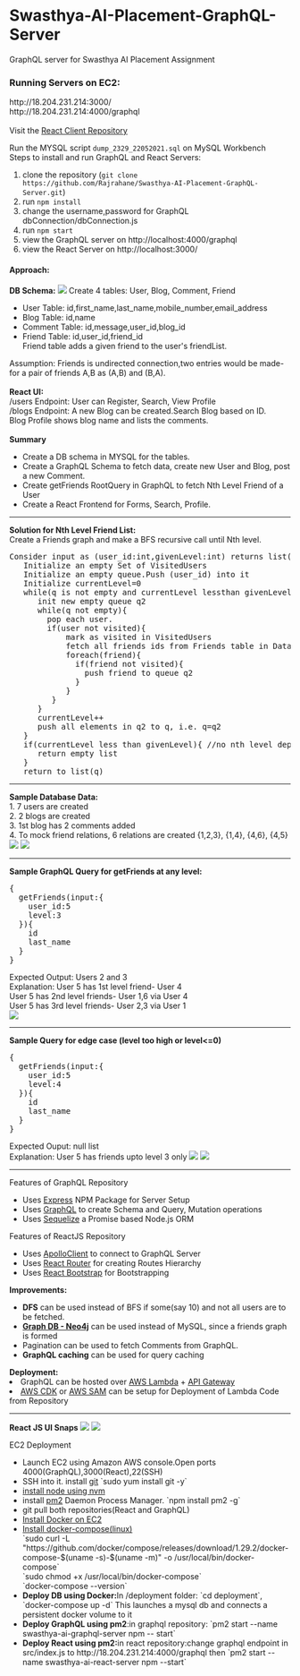 # Swasthya-AI-Placement-GraphQL-Server
GraphQL server for Swasthya AI Placement Assignment<br>
<h3>Running Servers on EC2:</h3>
http://18.204.231.214:3000/ <br>
http://18.204.231.214:4000/graphql<br>
<br>
Visit the <a href='https://github.com/Rajrahane/Swasthya-AI-Placement-React-Server'>React Client Repository</a>

Run the MYSQL script `dump_2329_22052021.sql` on MySQL Workbench<br>
Steps to install and run GraphQL and React Servers:<br>
1. clone the repository (`git clone https://github.com/Rajrahane/Swasthya-AI-Placement-GraphQL-Server.git`)
2. run `npm install`
3. change the username,password for GraphQL dbConnection/dbConnection.js
4. run `npm start`
5. view the GraphQL server on http://localhost:4000/graphql
6. view the React Server on http://localhost:3000/

<h4>Approach:</h4>
<b>DB Schema:</b>
<img src="output/dbDiagramJPG.JPG">
Create 4 tables: User, Blog, Comment, Friend<br>
<ul>
<li>User Table: id,first_name,last_name,mobile_number,email_address</li>
<li>Blog Table: id,name</li>
<li>Comment Table: id,message,user_id,blog_id</li>
<li>Friend Table: id,user_id,friend_id<br>
Friend table adds a given friend to the user's friendList.</li>
  </ul>
Assumption: Friends is undirected connection,two entries would be made- for a pair of friends A,B as (A,B) and (B,A).
<br><br>
<b>React UI:</b><br>
/users Endpoint: User can Register, Search, View Profile<br>
/blogs Endpoint: A new Blog can be created.Search Blog based on ID.<br>
Blog Profile shows blog name and lists the comments.<br>
<br>
<b>Summary</b><br>
<ul>
<li>Create a DB schema in MYSQL for the tables.</li>
<li>Create a GraphQL Schema to fetch data, create new User and Blog, post a new Comment.</li>
<li>Create getFriends RootQuery in GraphQL to fetch Nth Level Friend of a User</li>
<li>Create a React Frontend for Forms, Search, Profile.</li>
</ul>
<hr>
<b>Solution for Nth Level Friend List:</b><br>
Create a Friends graph and make a BFS recursive call until Nth level.<br>
<pre>
Consider input as (user_id:int,givenLevel:int) returns list(users)
   Initialize an empty Set of VisitedUsers
   Initialize an empty queue.Push (user_id) into it
   Initialize currentLevel=0
   while(q is not empty and currentLevel lessthan givenLevel){
      init new empty queue q2
      while(q not empty){
        pop each user.
        if(user not visited){
            mark as visited in VisitedUsers
            fetch all friends ids from Friends table in Database
            foreach(friend){
              if(friend not visited){
                push friend to queue q2
              }
            }
         }
      }
      currentLevel++
      push all elements in q2 to q, i.e. q=q2
   }
   if(currentLevel less than givenLevel){ //no nth level depth possible, too few levels
      return empty list
   }
   return to_list(q)
</pre>
<hr>
<b>Sample Database Data:</b><br>
1. 7 users are created<br>
2. 2 blogs are created<br>
3. 1st blog has 2 comments added<br>
4. To mock friend relations, 6 relations are created {1,2,3}, {1,4}, {4,6}, {4,5}<br>
<img src="output/UsersGraph.png">
<img src="output/BasicUserQuery.JPG">
<hr>
<b>Sample GraphQL Query for getFriends at any level:</b>
<pre>
{
  getFriends(input:{
    user_id:5
    level:3
  }){
    id
    last_name
  }
}
</pre>
Expected Output: Users 2 and 3<br>
Explanation: User 5 has 1st level friend- User 4<br>
User 5 has 2nd level friends- User 1,6 via User 4<br>
User 5 has 3rd level friends- User 2,3 via User 1<br>
<img src="output/sampleQuery.JPG">
<hr>
<b>Sample Query for edge case (level too high or level<=0)</b>
<pre>
{
  getFriends(input:{
    user_id:5
    level:4
  }){
    id
    last_name
  }
}
</pre>
Expected Ouput: null list<br>
Explanation: User 5 has friends upto level 3 only
 <img src="output/LevelTooHigh.JPG">
 <img src="output/Level0.JPG">
<hr>
Features of GraphQL Repository
  <ul>
    <li>Uses <a href="https://expressjs.com/">Express</a> NPM Package for Server Setup</li>
    <li>Uses <a href="https://graphql.org/">GraphQL</a> to create Schema and Query, Mutation operations</li>
    <li>Uses <a href="https://sequelize.org/">Sequelize</a> a Promise based Node.js ORM</li>
  </ul>
 Features of ReactJS Repository
    <ul>
      <li>Uses <a href="https://www.apollographql.com/docs/react/">ApolloClient</a> to connect to GraphQL Server</li>
      <li>Uses <a href="https://reactrouter.com/web/guides/quick-start">React Router</a> for creating Routes Hierarchy</li>
      <li>Uses <a href="https://react-bootstrap.github.io/">React Bootstrap</a> for Bootstrapping </li>
    </ul>

<b>Improvements:</b><br>
   <ul>
   <li><b>DFS</b> can be used instead of BFS if some(say 10) and not all users are to be fetched.</li>
   <li><b><a href="https://neo4j.com/developer/graph-database/">Graph DB - Neo4j</a></b> can be used instead of MySQL, since a friends graph is formed</li>
<li>Pagination can be used to fetch Comments from GraphQL.</li>
<li><b>GraphQL caching</b> can be used for query caching</li>
</ul>
<b>Deployment:</b><br>
   <li>GraphQL can be hosted over <a href="https://aws.amazon.com/lambda/">AWS Lambda</a> + <a href="https://aws.amazon.com/api-gateway/">API Gateway</a></li>
<li><a href="https://aws.amazon.com/cdk/">AWS CDK</a> or <a href="https://aws.amazon.com/serverless/sam/">AWS SAM</a> can be setup for Deployment of Lambda Code from Repository</li>
<hr>
<b>React JS UI Snaps</b>
<img src="output/BlogProfile.JPG">
<img src="output/UserSearch.JPG">

  EC2 Deployment
<ul>
  <li>Launch EC2 using Amazon AWS console.Open ports 4000(GraphQL),3000(React),22(SSH)</li>
  <li>SSH into it. install <a href="https://git-scm.com/">git</a> `sudo yum install git -y`</li>
  <li><a href="https://docs.aws.amazon.com/sdk-for-javascript/v2/developer-guide/setting-up-node-on-ec2-instance.html">install node using nvm</a></li>
  <li>install <a href="https://pm2.keymetrics.io/">pm2</a> Daemon Process Manager. `npm install pm2 -g`</li>
  <li>git pull both repositories(React and GraphQL)</li>
  <li><a href="https://docs.aws.amazon.com/AmazonECS/latest/developerguide/docker-basics.html">Install Docker on EC2</a></li>
  <li>
    <a href="https://docs.docker.com/compose/install/">Install docker-compose(linux)</a><br>
    `sudo curl -L "https://github.com/docker/compose/releases/download/1.29.2/docker-compose-$(uname -s)-$(uname -m)" -o /usr/local/bin/docker-compose`<br>
    `sudo chmod +x /usr/local/bin/docker-compose`<br>
    `docker-compose --version`
  </li>
  <li><b>Deploy DB using Docker:</b>In /deployment folder: `cd deployment`, `docker-compose up -d` This launches a mysql db and connects a persistent docker volume to it</li>
  <li><b>Deploy GraphQL using pm2</b>:in graphql repository: `pm2 start --name swasthya-ai-graphql-server npm -- start`</li>
  <li><b>Deploy React using pm2:</b>in react repository:change graphql endpoint in src/index.js to http://18.204.231.214:4000/graphql then `pm2 start --name swasthya-ai-react-server npm --start`</li>
  </ul>
